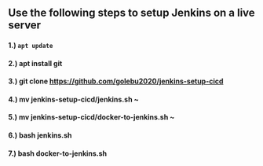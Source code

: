## Use the following steps to setup Jenkins on a live server

#### 1.) `apt update`
#### 2.) apt install git 
#### 3.) git clone https://github.com/golebu2020/jenkins-setup-cicd 
#### 4.) mv jenkins-setup-cicd/jenkins.sh ~
#### 5.) mv jenkins-setup-cicd/docker-to-jenkins.sh ~
#### 6.) bash jenkins.sh
#### 7.) bash docker-to-jenkins.sh
